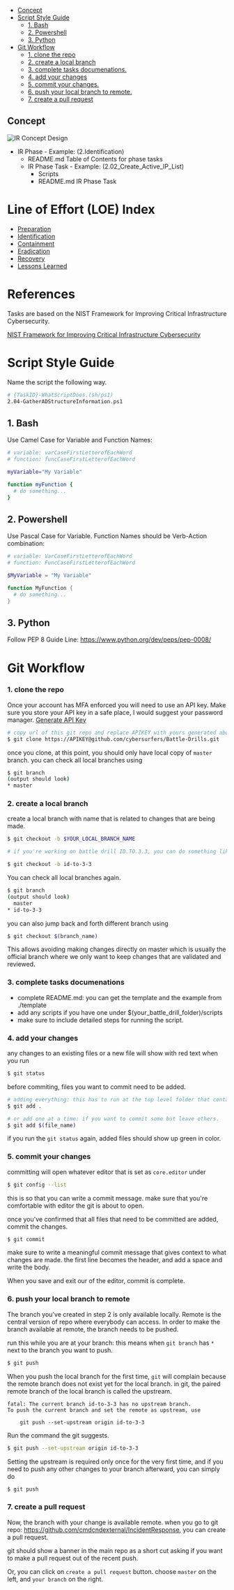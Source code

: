 - [Concept](#concept)   
- [Script Style Guide](#script-style-guide)  
  * [1. Bash](#1-bash)  
  * [2. Powershell](#2-powershell)  
  * [3. Python](#3-python)  
- [Git Workflow](#git-workflow)  
    + [1. clone the repo](#1-clone-the-repo)  
    + [2. create a local branch](#2-create-a-local-branch)  
    + [3. complete tasks documenations.](#3-complete-tasks-documenations)  
    + [4. add your changes](#4-add-your-changes)  
    + [5. commit your changes.](#5-commit-your-changes)  
    + [6. push your local branch to remote.](#6-push-your-local-branch-to-remote)  
    + [7. create a pull request](#7-create-a-pull-request)  

## Concept	
![IR Concept Design](/img/IR-Concept-Design.png)  
* IR Phase - Example: (2.Identification)  
  * README.md Table of Contents for phase tasks  
  * IR Phase Task - Example: (2.02_Create_Active_IP_List)  
    * Scripts  
    * README.md IR Phase Task  


# Line of Effort (LOE) Index  
* [Preparation](1.Preparation)   
* [Identification](2.Identification)  
* [Containment](3.Containment)  
* [Eradication](4.Eradication)  
* [Recovery](5.Recovery)  
* [Lessons Learned](6.LessonsLearned)  



# References  
Tasks are based on the NIST Framework for Improving Critical Infrastructure Cybersecurity.  

[NIST Framework for Improving Critical Infrastructure Cybersecurity](https://nvlpubs.nist.gov/nistpubs/CSWP/NIST.CSWP.04162018.pdf)  

# Script Style Guide  
Name the script the following way.
```bash
# {TaskID}-WhatScriptDoes.(sh/ps1)
2.04-GatherADStructureInformation.ps1
```

## 1. Bash  
Use Camel Case for Variable and Function Names:

```bash
# variable: varCaseFirstLetterofEachWord
# function: funcCaseFirstLetterofEachWord

myVariable="My Variable"

function myFunction {
  # do something...
}
```

## 2. Powershell  
Use Pascal Case for Variable. Function Names should be Verb-Action combination:
```powershell
# variable: VarCaseFirstLetterofEachWord
# function: FuncCaseFirstLetterofEachWord

$MyVariable = "My Variable"

function MyFunction {
  # do something...
}
```

## 3. Python  
Follow PEP 8 Guide Line: https://www.python.org/dev/peps/pep-0008/

# Git Workflow  
### 1. clone the repo  

Once your account has MFA enforced you will need to use an API key.  Make sure you store your API key in a safe place, I would suggest your password manager.
[Generate API Key](https://help.github.com/en/github/authenticating-to-github/creating-a-personal-access-token-for-the-command-line)


```bash
# copy url of this git repo and replace APIKEY with yours generated above
$ git clone https://APIKEY@github.com/cybersurfers/Battle-Drills.git
```

once you clone, at this point, you should only have local copy of `master` branch.
you can check all local branches using

```bash
$ git branch
(output should look)
* master
```

### 2. create a local branch  
create a local branch with name that is related to changes that are being made.
```bash
$ git checkout -b $YOUR_LOCAL_BRANCH_NAME

# if you're working on battle drill ID.TO.3.3, you can do something like.

$ git checkout -b id-to-3-3
```

You can check all local branches again.
```bash
$ git branch
(output should look)
  master
* id-to-3-3
```

you can also jump back and forth different branch using
```bash
$ git checkout $(branch_name)
```

This allows avoiding making changes directly on master which is usually the official branch
where we only want to keep changes that are validated and reviewed.

### 3. complete tasks documenations  
- complete README.md: you can get the template and the example from ./template
- add any scripts if you have one under $(your_battle_drill_folder)/scripts
- make sure to include detailed steps for running the script.

### 4. add your changes  
any changes to an existing files or a new file will show with red text when you run
```bash
$ git status
```

before commiting, files you want to commit need to be added.
```bash
# adding everything: this has to run at the top level folder that contains any changes that are made.
$ git add .

# or add one at a time: if you want to commit some but leave others.
$ git add $(file_name)
```

if you run the `git status` again, added files should show up green in color.

### 5. commit your changes  
committing will open whatever editor that is set as `core.editor` under
```bash
$ git config --list
```

this is so that you can write a commit message. make sure that
you're comfortable with editor the git is about to open.

once you've confirmed that all files that need to be committed are added,
commit the changes.

```bash
$ git commit
```

make sure to write a meaningful commit message that gives context to what changes are made.
the first line becomes the header,
and add a space and write the body.

When you save and exit our of the editor, commit is complete.  

### 6. push your local branch to remote  
The branch you've created in step 2 is only available locally.  Remote is the central version of repo where everybody can access.  In order to make the branch available at remote, the branch needs to be pushed.  

run this while you are at your branch:
this means when `git branch` has `*` next to the branch you want to push.
```bash
$ git push
```

When you push the local branch for the first time,
`git` will complain because the remote branch does not exist yet for the local branch.
in git, the paired remote branch of the local branch is called the upstream.

```
fatal: The current branch id-to-3-3 has no upstream branch.
To push the current branch and set the remote as upstream, use

    git push --set-upstream origin id-to-3-3
```

Run the command the git suggests.
```bash
$ git push --set-upstream origin id-to-3-3
```

Setting the upstream is required only once for the very first time,
and if you need to push any other changes to your branch afterward,
you can simply do

```bash
$ git push
```
### 7. create a pull request  
Now, the branch with your change is available remote.
when you go to git repo: https://github.com/cmdcndexternal/IncidentResponse,
you can create a pull request.

git should show a banner in the main repo as a short cut asking
if you want to make a pull request out of the recent push.

Or, you can click on `create a pull request` button.
choose `master` on the left, and `your branch` on the right.
